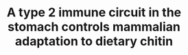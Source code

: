 ---
title: "A type 2 immune circuit in the stomach controls mammalian adaptation to dietary chitin"
authors: "Kim D, Wang Y, Jung H, Field RL, Zhang X, Liu T, Ma C, **Fraser JS**, Brestoff JR, Van Dyken SJ"
journal: "Science"
pub_date: "2023-09-07"
image: "/static/img/pub/2023_kim.png"
pmid: "37676935"
pmcid: "PMC10624634"
doi: "10.1126/science.add5649"
pdf: "http://cdn.fraserlab.com/publications/2023_kim.pdf"
links:
  - name: "Van Dyken Lab @ WUSTL"
    url: "https://pathology.wustl.edu/people/steven-van-dyken-phd/"
---